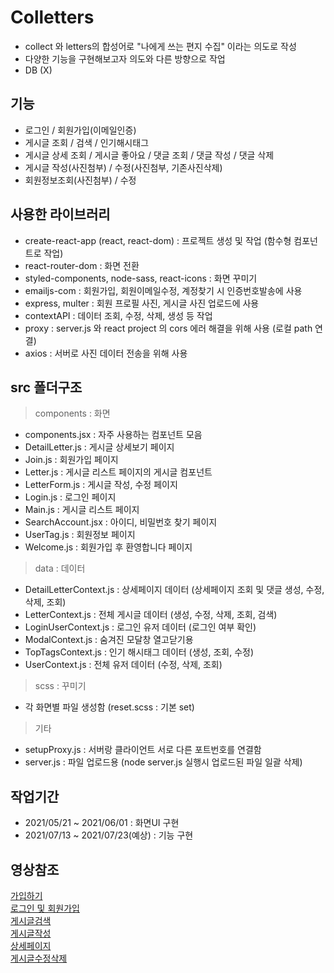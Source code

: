 # Colletters

- collect 와 letters의 합성어로 "나에게 쓰는 편지 수집" 이라는 의도로 작성
- 다양한 기능을 구현해보고자 의도와 다른 방향으로 작업
- DB (X)

## 기능

- 로그인 / 회원가입(이메일인증)
- 게시글 조회 / 검색 / 인기해시태그
- 게시글 상세 조회 / 게시글 좋아요 / 댓글 조회 / 댓글 작성 / 댓글 삭제
- 게시글 작성(사진첨부) / 수정(사진첨부, 기존사진삭제)
- 회원정보조회(사진첨부) / 수정

## 사용한 라이브러리

- create-react-app (react, react-dom) : 프로젝트 생성 및 작업 (함수형 컴포넌트로 작업)
- react-router-dom : 화면 전환
- styled-components, node-sass, react-icons : 화면 꾸미기
- emailjs-com : 회원가입, 회원이메일수정, 계정찾기 시 인증번호발송에 사용
- express, multer : 회원 프로필 사진, 게시글 사진 업로드에 사용
- contextAPI : 데이터 조회, 수정, 삭제, 생성 등 작업
- proxy : server.js 와 react project 의 cors 에러 해결을 위해 사용 (로컬 path 연결)
- axios : 서버로 사진 데이터 전송을 위해 사용

## src 폴더구조

> components : 화면

- components.jsx : 자주 사용하는 컴포넌트 모음
- DetailLetter.js : 게시글 상세보기 페이지
- Join.js : 회원가입 페이지
- Letter.js : 게시글 리스트 페이지의 게시글 컴포넌트
- LetterForm.js : 게시글 작성, 수정 페이지
- Login.js : 로그인 페이지
- Main.js : 게시글 리스트 페이지
- SearchAccount.jsx : 아이디, 비밀번호 찾기 페이지
- UserTag.js : 회원정보 페이지
- Welcome.js : 회원가입 후 환영합니다 페이지

> data : 데이터

- DetailLetterContext.js : 상세페이지 데이터 (상세페이지 조회 및 댓글 생성, 수정, 삭제, 조회)
- LetterContext.js : 전체 게시글 데이터 (생성, 수정, 삭제, 조회, 검색)
- LoginUserContext.js : 로그인 유저 데이터 (로그인 여부 확인)
- ModalContext.js : 숨겨진 모달창 열고닫기용
- TopTagsContext.js : 인기 해시태그 데이터 (생성, 조회, 수정)
- UserContext.js : 전체 유저 데이터 (수정, 삭제, 조회)

> scss : 꾸미기

- 각 화면별 파일 생성함 (reset.scss : 기본 set)

> 기타

- setupProxy.js : 서버랑 클라이언트 서로 다른 포트번호를 연결함
- server.js : 파일 업로드용 (node server.js 실행시 업로드된 파일 일괄 삭제)

## 작업기간

- 2021/05/21 ~ 2021/06/01 : 화면UI 구현
- 2021/07/13 ~ 2021/07/23(예상) : 기능 구현

## 영상참조

[가입하기](https://github.com/hyu-dev/Colletters/issues/12)  
[로그인 및 회원가입](https://github.com/hyu-dev/Colletters/issues/13)  
[게시글검색](https://github.com/hyu-dev/Colletters/issues/16)  
[게시글작성](https://github.com/hyu-dev/Colletters/issues/14)  
[상세페이지](https://github.com/hyu-dev/Colletters/issues/17)  
[게시글수정삭제](https://github.com/hyu-dev/Colletters/issues/18)
